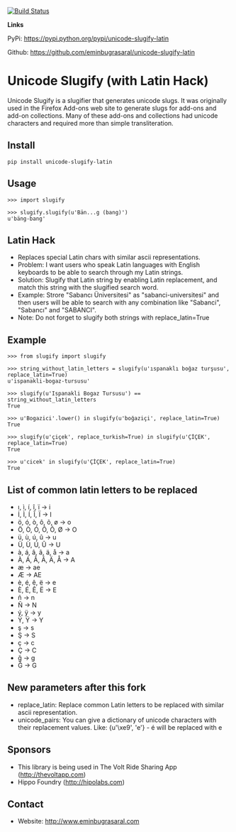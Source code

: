[![Build Status](https://travis-ci.org/eminbugrasaral/unicode-slugify-latin.svg?branch=master)](https://travis-ci.org/eminbugrasaral/unicode-slugify-latin)

**Links**

PyPi: https://pypi.python.org/pypi/unicode-slugify-latin

Github: https://github.com/eminbugrasaral/unicode-slugify-latin

# Unicode Slugify (with Latin Hack)

Unicode Slugify is a slugifier that generates unicode slugs.  It was originally
used in the Firefox Add-ons web site to generate slugs for add-ons and add-on
collections.  Many of these add-ons and collections had unicode characters and
required more than simple transliteration.

## Install

    pip install unicode-slugify-latin

## Usage

    >>> import slugify

    >>> slugify.slugify(u'Bän...g (bang)')
    u'bäng-bang'

## Latin Hack

- Replaces special Latin chars with similar ascii representations.
- Problem: I want users who speak Latin languages with English keyboards to be able to search through my Latin strings.
- Solution: Slugify that Latin string by enabling Latin replacement, and match this string with the slugified search word.
- Example: Strore "Sabancı Üniversitesi" as "sabanci-universitesi" and then users will be able to search with any combination like "Sabanci", "Sabancı" and "SABANCI".
- Note: Do not forget to slugify both strings with replace_latin=True

## Example

    >>> from slugify import slugify

    >>> string_without_latin_letters = slugify(u'ıspanaklı boğaz turşusu', replace_latin=True)
    u'ispanakli-bogaz-tursusu'

    >>> slugify(u'Ispanakli Bogaz Tursusu') == string_without_latin_letters
    True

    >>> u'Bogazici'.lower() in slugify(u'boğaziçi', replace_latin=True)
    True
    
    >>> slugify(u'çiçek', replace_turkish=True) in slugify(u'ÇİÇEK', replace_latin=True)
    True
    
    >>> u'cicek' in slugify(u'ÇİÇEK', replace_latin=True)
    True

## List of common latin letters to be replaced

- ı, ì, í, î, ï -> i
- İ, Ì, Í, Î, Ï -> I
- ö, ó, ò, ô, õ, ø -> o
- Ö, Ò, Ó, Ô, Õ, Ø -> O
- ü, ù, ú, û -> u
- Ü, Ù, Ú, Û -> U
- à, á, â, ã, ä, å -> a
- À, Á, Â, Ã, Ä, Å -> A
- æ -> ae
- Æ -> AE
- è, é, ê, ë -> e
- È, É, Ê, Ë -> E
- ñ -> n
- Ñ -> N
- ý, ÿ -> y
- Ý, Ÿ -> Y
- ş -> s
- Ş -> S
- ç -> c
- Ç -> C
- ğ -> g
- Ğ -> G

## New parameters after this fork

- replace_latin: Replace common Latin letters to be replaced with similar ascii representation.
- unicode_pairs: You can give a dictionary of unicode characters with their replacement values. Like: {u'\xe9', 'e'} - é will be replaced with e

## Sponsors

- This library is being used in The Volt Ride Sharing App (http://thevoltapp.com)
- Hippo Foundry (http://hipolabs.com)

## Contact

- Website: http://www.eminbugrasaral.com
